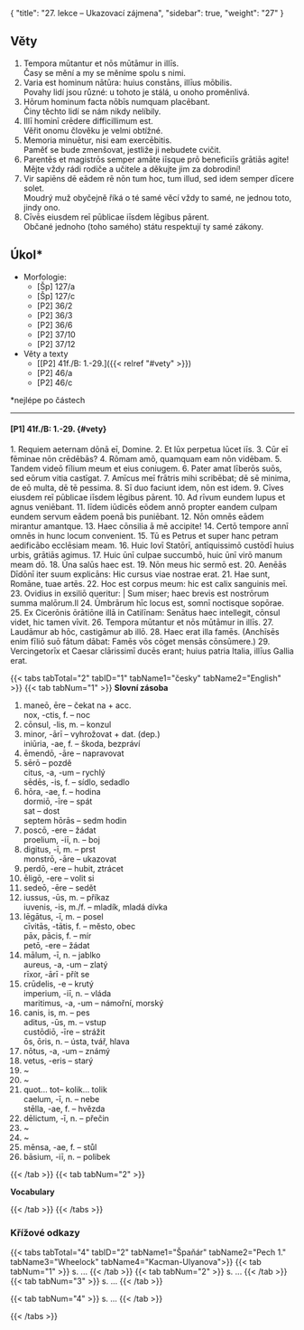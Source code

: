 {
    "title": "27. lekce – Ukazovací zájmena",
    "sidebar": true,
    "weight": "27"
}

## Věty

1. Tempora mūtantur et nōs mūtāmur in illīs.     
    Časy se mění a my se měníme spolu s nimi. 
2. Varia est hominum nātūra: huius constāns, illīus mōbilis.   
    Povahy lidí jsou různé: u tohoto je stálá, u onoho proměnlivá.  
3. Hōrum hominum facta nōbīs numquam placēbant.   
    Činy těchto lidí se nám nikdy nelíbily. 
4. Illī hominī crēdere difficillimum est.  
    Věřit onomu člověku je velmi obtížné. 
5. Memoria minuētur, nisi eam exercēbitis.    
    Paměť se bude zmenšovat, jestliže ji nebudete cvičit.  
6. Parentēs et magistrōs semper amāte iīsque prō beneficiīs grātiās agite!   
    Mějte vždy rádi rodiče a učitele a děkujte jim za dobrodiní!
7. Vir sapiēns dē eādem rē nōn tum hoc, tum illud, sed idem semper dīcere solet.  
    Moudrý muž obyčejně říká o té samé věcí vždy to samé, ne jednou toto, jindy ono. 
8. Cīvēs eiusdem reī pūblicae iīsdem lēgibus pārent.  
    Občané jednoho (toho samého) státu respektují ty samé zákony.    



## Úkol*

- Morfologie:
  - [Šp] 127/a 
  - [Šp] 127/c 
  - [P2] 36/2
  - [P2] 36/3
  - [P2] 36/6
  - [P2] 37/10 
  - [P2] 37/12
- Věty a texty
  - [[P2] 41f./B: 1.-29.]({{< relref "#vety" >}}) 
  - [P2] 46/a
  - [P2] 46/c

*nejlépe po částech

---



#### [P1] 41f./B: 1.-29. {#vety} 

1\. Requiem aeternam dōnā eī, Domine. 2. Et lūx perpetua lūcet iīs. 3. Cūr eī fēminae nōn crēdēbās? 4. Rōmam amō, quamquam eam nōn vidēbam. 5. Tandem videō fīlium meum et eius coniugem. 6. Pater amat līberōs suōs, sed eōrum vitia castīgat. 7. Amīcus meī frātris mihi scribēbat; dē sē minima, de eō multa, dē tē pessima. 8. Sī duo faciunt idem, nōn est idem. 9. Cīves eiusdem reī pūblicae iīsdem lēgibus pārent. 10. Ad rīvum eundem lupus et agnus veniēbant. 11. Iīdem iūdicēs eōdem annō propter eandem culpam eundem servum eādem poenā bis puniēbant. 12. Nōn omnēs eādem mirantur amantque. 13. Haec cōnsilia ā mē accipite! 14. Certō tempore annī omnēs in hunc locum convenient. 15. Tū es Petrus et super hanc petram aedificābo ecclēsiam meam. 16. Huic Iovī Statōrī, antīquissimō custōdī huius urbis, grātiās
agimus. 17. Huic ūnī culpae succumbō, huic ūnī virō manum meam dō. 18. Ūna salūs haec est. 19. Nōn meus hic sermō est. 20. Aenēās Dīdōnī iter suum explicāns: Hic cursus viae nostrae erat. 21. Hae sunt, Romāne, tuae artēs. 22. Hoc est corpus meum: hic est calix sanguinis meī. 23. Ovidius in exsiliō queritur: | Sum miser; haec brevis est nostrōrum summa malōrum.ll 24. Ūmbrārum hīc locus est, somnī noctisque sopōrae. 25. Ex Cicerōnis ōrātiōne illā in Catilīnam: Senātus haec intellegit, cōnsul videt, hic tamen vīvit. 26. Tempora mūtantur et nōs mūtāmur in illīs. 27. Laudāmur ab hōc, castigāmur ab illō. 28. Haec erat illa famēs. (Anchīsēs enim fīliō suō fātum dābat: Famēs vōs cōget mensās cōnsūmere.) 29. Vercingetorīx et Caesar clārissimī ducēs erant; huius patria Italia, illīus Gallia erat.

{{< tabs tabTotal="2" tabID="1" tabName1="česky" tabName2="English" >}}
{{< tab tabNum="1" >}}
**Slovní zásoba**

1. maneō, ēre – čekat na + acc.    
   nox, -ctis, f. – noc 
2. cōnsul, -lis, m. – konzul     
3. minor, -ārī – vyhrožovat + dat. (dep.)     
   iniūria, -ae, f. – škoda, bezpráví  
4. ēmendō, -āre – napravovat     
5. sērō – pozdě   
   citus, -a, -um – rychlý  
   sēdēs, -is, f. – sídlo, sedadlo
6. hōra, -ae, f. – hodina  
   dormiō, -īre – spát   
   sat – dost    
   septem hōrās – sedm hodin
7. poscō, -ere – žádat  
   proelium, -iī, n. – boj
8. digitus, -ī, m. – prst  
   monstrō, -āre – ukazovat
9. perdō, -ere – hubit, ztrácet 
10. ēligō, -ere – volit si     
11. sedeō, -ēre – sedět  
12. iussus, -ūs, m. – příkaz  
    iuvenis, -is, m./f. – mladík, mladá dívka
13. lēgātus, -ī, m. – posel    
    cīvitās, -tātis, f. – město, obec  
    pāx, pācis, f. – mír  
    petō, -ere – žádat
14. mālum, -ī, n. – jablko      
    aureus, -a, -um – zlatý   
    rīxor, -ārī - přít se
15. crūdelis, -e – krutý  
    imperium, -iī, n. – vláda   
    maritimus, -a, -um – námořní, morský
16. canis, is, m. – pes    
    aditus, -ūs, m. – vstup   
    custōdiō, -īre – strážit   
    ōs, ōris, n. – ústa, tvář, hlava
17. nōtus, -a, -um –  známý   
18. vetus, -eris – starý    
19. ~
20. ~
21. quot... tot– kolik... tolik   
    caelum, -ī, n. – nebe   
    stēlla, -ae, f. – hvězda
22. dēlictum, -ī, n. – přečin 
23. ~
24. ~
25. mēnsa, -ae, f. – stůl
26. bāsium, -iī, n. – polibek

{{< /tab >}}
{{< tab tabNum="2" >}}

**Vocabulary** 



{{< /tab >}}
{{< /tabs >}}



### Křížové odkazy  

{{< tabs tabTotal="4" tabID="2" tabName1="Špaňár" tabName2="Pech 1." tabName3="Wheelock" tabName4="Kacman-Ulyanova">}}
{{< tab tabNum="1" >}}
s. ...
{{< /tab >}}
{{< tab tabNum="2" >}}
s. ...
{{< /tab >}}
{{< tab tabNum="3" >}}
s. ...
{{< /tab >}}

{{< tab tabNum="4" >}}
s. ...
{{< /tab >}}

{{< /tabs >}}





